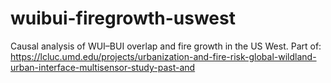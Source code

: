 # wuibui-firegrowth-uswest
Causal analysis of WUI–BUI overlap and fire growth in the US West. Part of: https://lcluc.umd.edu/projects/urbanization-and-fire-risk-global-wildland-urban-interface-multisensor-study-past-and
